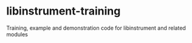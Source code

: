 # libinstrument-training
Training, example and demonstration code for libinstrument and related modules
